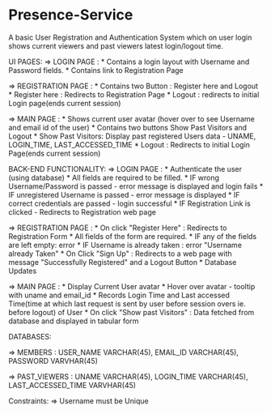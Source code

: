 # Presence-Service
A basic User Registration and Authentication System which on user login shows current viewers and past viewers latest login/logout time.


UI PAGES:
=> LOGIN PAGE : * Contains a login layout with Username and Password fields.
                * Contains link to Registration Page

=> REGISTRATION PAGE :  * Contains two Button : Register here and Logout 
                        * Register here : Redirects to Registration Page
                        * Logout : redirects to initial Login page(ends current session)
                        
=> MAIN PAGE : * Shows current user avatar (hover over to see Username and email id of the user)
               * Contains two buttons Show Past Visitors and Logout
               * Show Past Visitors: Display past registered Users data - UNAME, LOGIN_TIME, LAST_ACCESSED_TIME
               * Logout : Redirects to initial Login Page(ends current session)
               
BACK-END FUNCTIONALITY:
=> LOGIN PAGE : * Authenticate the user (using database)
                * All fields are required to be filled.
                * IF wrong Username/Password is passed - error message is displayed and login fails
                * IF unregistered Username is passed - error message is displayed
                * IF correct credentials are passed - login successful
                * IF Registration Link is clicked - Redirects to Registration web page
                
=> REGISTRATION PAGE : * On click "Register Here" : Redirects to Registration Form
                       * All fields of the form are required.
                       * IF any of the fields are left empty: error 
                       * IF Username is already taken : error "Username already Taken"
                       * On Click "Sign Up" : Redirects to a web page with message "Successfully Registered" and a Logout Button
                       * Database Updates
                       
=> MAIN PAGE : * Display Current User avatar 
               * Hover over avatar - tooltip with uname and email_id
               * Records Login Time and Last accessed Time(time at which last request is sent by user before session overs ie. before logout) of User
               * On click "Show past Visitors" : Data fetched from database and displayed in tabular form
               
DATABASES:

=> MEMBERS : USER_NAME VARCHAR(45),
             EMAIL_ID  VARCHAR(45),
             PASSWORD  VARVHAR(45)

=> PAST_VIEWERS : UNAME              VARCHAR(45),
                  LOGIN_TIME         VARCHAR(45),
                  LAST_ACCESSED_TIME VARVHAR(45)
             
             
Constraints:
=> Username must be Unique


               

